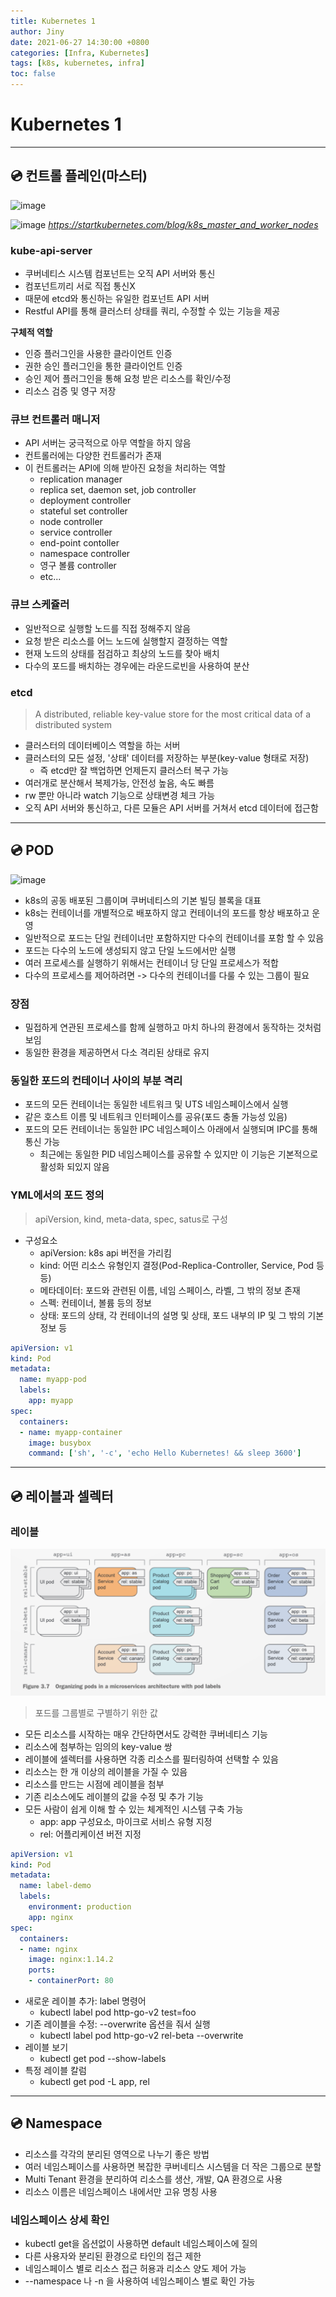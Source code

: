 ```yaml
---
title: Kubernetes 1
author: Jiny
date: 2021-06-27 14:30:00 +0800
categories: [Infra, Kubernetes]
tags: [k8s, kubernetes, infra]
toc: false
---
```

 
# Kubernetes 1

___

## 💿 **컨트롤 플레인(마스터)**

![image](https://startkubernetes.com/static/ed77ff8be09a6293d24b21f4dadc55d7/5a190/k8s-architecture.png)

![image](https://startkubernetes.com/static/7b7a66152f804ca26d48493975f99124/5a190/k8s-master.png)
_https://startkubernetes.com/blog/k8s_master_and_worker_nodes_


### **kube-api-server**

- 쿠버네티스 시스템 컴포넌트는 오직 API 서버와 통신
- 컴포넌트끼리 서로 직접 통신X
- 때문에 etcd와 통신하는 유일한 컴포넌트 API 서버
- Restful API를 통해 클러스터 상태를 쿼리, 수정할 수 있는 기능을 제공

**구체적 역할**

- 인증 플러그인을 사용한 클라이언트 인증
- 권한 승인 플러그인을 통한 클라이언트 인증
- 승인 제어 플러그인을 통해 요청 받은 리소스를 확인/수정
- 리소스 검증 및 영구 저장

### **큐브 컨트롤러 매니저**

- API 서버는 궁극적으로 아무 역할을 하지 않음
- 컨트롤러에는 다양한 컨트롤러가 존재
- 이 컨트롤러는 API에 의해 받아진 요청을 처리하는 역할
  - replication manager
  - replica set, daemon set, job controller
  - deployment controller
  - stateful set controller
  - node controller
  - service controller
  - end-point contoller
  - namespace controller
  - 영구 볼륨 controller
  - etc...

### **큐브 스케쥴러**

- 일반적으로 실행할 노드를 직접 정해주지 않음
- 요청 받은 리소스를 어느 노드에 실행할지 결정하는 역할
- 현재 노드의 상태를 점검하고 최상의 노드를 찾아 배치
- 다수의 포드를 배치하는 경우에는 라운드로빈을 사용하여 분산

### **etcd**

> A distributed, reliable key-value store for the most critical data of a distributed system

- 클러스터의 데이터베이스 역할을 하는 서버
- 클러스터의 모든 설정, '상태' 데이터를 저장하는 부분(key-value 형태로 저장)
  - 즉 etcd만 잘 백업하면 언제든지 클러스터 복구 가능
- 여러개로 분산해서 복제가능, 안전성 높음, 속도 빠름
- rw 뿐만 아니라 watch 기능으로 상태변경 체크 가능
- 오직 API 서버와 통신하고, 다른 모듈은 API 서버를 거쳐서 etcd 데이터에 접근함

___

## 💿 **POD**

![image](https://www.slipp.net/wiki/download/attachments/41583706/image2019-9-16_16-5-44.png?version=1&modificationDate=1568624763000&api=v2)

- k8s의 공동 배포된 그룹이며 쿠버네티스의 기본 빌딩 블록을 대표
- k8s는 컨테이너를 개별적으로 배포하지 않고 컨테이너의 포드를 항상 배포하고 운영
- 일반적으로 포드는 단일 컨테이너만 포함하지만 다수의 컨테이너를 포함 할 수 있음
- 포드는 다수의 노드에 생성되지 않고 단일 노드에서만 실행
- 여러 프로세스를 실행하기 위해서는 컨테이너 당 단일 프로세스가 적합
- 다수의 프로세스를 제어하려면 -> 다수의 컨테이너를 다룰 수 있는 그룹이 필요

### **장점**

- 밀접하게 연관된 프로세스를 함께 실행하고 마치 하나의 환경에서 동작하는 것처럼 보임
- 동일한 환경을 제공하면서 다소 격리된 상태로 유지
 
### **동일한 포드의 컨테이너 사이의 부분 격리**

- 포드의 모든 컨테이너는 동일한 네트워크 및 UTS 네임스페이스에서 실행
- 같은 호스트 이름 및 네트워크 인터페이스를 공유(포드 충돌 가능성 있음)
- 포드의 모든 컨테이너는 동일한 IPC 네임스페이스 아래에서 실행되며 IPC를 통해 통신 가능
  - 최근에는 동일한 PID 네임스페이스를 공유할 수 있지만 이 기능은 기본적으로 활성화 되있지 않음

### **YML에서의 포드 정의**

> apiVersion, kind, meta-data, spec, satus로 구성

- 구성요소
  - apiVersion: k8s api 버전을 가리킴
  - kind: 어떤 리소스 유형인지 결정(Pod-Replica-Controller, Service, Pod 등등)
  - 메타데이터: 포드와 관련된 이름, 네임 스페이스, 라벨, 그 밖의 정보 존재
  - 스펙: 컨테이너, 볼륨 등의 정보
  - 상태: 포드의 상태, 각 컨테이너의 설명 및 상태, 포드 내부의 IP 및 그 밖의 기본 정보 등

```yml
apiVersion: v1
kind: Pod
metadata:
  name: myapp-pod
  labels:
    app: myapp
spec:
  containers:
  - name: myapp-container
    image: busybox
    command: ['sh', '-c', 'echo Hello Kubernetes! && sleep 3600']
```

___

## 💿 **레이블과 셀렉터**

### **레이블**

![image](https://raw.githubusercontent.com/act-coe/act-coe.github.io/master/images/k8s/chapter3/figure3.6.png)

> 포드를 그룹별로 구별하기 위한 값

- 모든 리소스를 시작하는 매우 간단하면서도 강력한 쿠버네티스 기능
- 리소스에 첨부하는 임의의 key-value 쌍
- 레이블에 셀렉터를 사용하면 각종 리소스를 필터링하여 선택할 수 있음
- 리소스는 한 개 이상의 레이블을 가질 수 있음
- 리소스를 만드는 시점에 레이블을 첨부
- 기존 리소스에도 레이블의 값을 수정 및 추가 기능
- 모든 사람이 쉽게 이해 할 수 있는 체계적인 시스템 구축 가능
  - app: app 구성요소, 마이크로 서비스 유형 지정
  - rel: 어플리케이션 버전 지정

```yml
apiVersion: v1
kind: Pod
metadata:
  name: label-demo
  labels:
    environment: production
    app: nginx
spec:
  containers:
  - name: nginx
    image: nginx:1.14.2
    ports:
    - containerPort: 80
```

- 새로운 레이블 추가: label 명령어
  - kubectl label pod http-go-v2 test=foo
- 기존 레이블을 수정: --overwrite 옵션을 줘서 실행
  - kubectl label pod http-go-v2 rel-beta --overwrite
- 레이블 보기
  - kubectl get pod --show-labels
- 특정 레이블 칼럼
  - kubectl get pod -L app, rel

___

## 💿 **Namespace**

- 리소스를 각각의 분리된 영역으로 나누기 좋은 방법
- 여러 네임스페이스를 사용하면 복잡한 쿠버네티스 시스템을 더 작은 그룹으로 분할
- Multi Tenant 환경을 분리하여 리소스를 생산, 개발, QA 환경으로 사용
- 리소스 이름은 네임스페이스 내에서만 고유 명칭 사용

### **네임스페이스 상세 확인**

- kubectl get을 옵션없이 사용하면 default 네임스페이스에 질의
- 다른 사용자와 분리된 환경으로 타인의 접근 제한
- 네임스페이스 별로 리소스 접근 허용과 리소스 양도 제어 가능
- --namespace 나 -n 을 사용하여 네임스페이스 별로 확인 가능